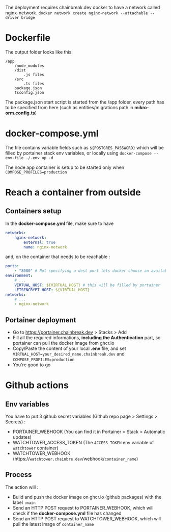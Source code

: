 The deployment requires chainbreak.dev docker to have a network called nginx-network.
`docker network create nginx-network --attachable --driver bridge`

# Dockerfile

The output folder looks like this:

```
/app
    /node_modules
    /dist
        .js files
    /src
        .ts files
    package.json
    tsconfig.json
```

The package.json start script is started from the /app folder, every path has to be specified from here (such as entities/migrations path in **mikro-orm.config.ts**)

# docker-compose.yml

The file contains variable fields such as `${POSTGRES_PASSWORD}` which will be filled by portainer stack env variables, or locally using `docker-compose --env-file ./.env up -d`

The node app container is setup to be started only when `COMPOSE_PROFILES=production`

# Reach a container from outside

## Containers setup

In the **docker-compose.yml** file, make sure to have

```yaml
networks:
    nginx-network:
        external: true
        name: nginx-network
```

and, on the container that needs to be reachable :

```yaml
ports:
    - "8080" # Not specifying a dest port lets docker choose an available one automatically
environment:
    # ...
    VIRTUAL_HOST: ${VIRTUAL_HOST} # this will be filled by portainer
    LETSENCRYPT_HOST: ${VIRTUAL_HOST}
networks:
    # ...
    - nginx-network
```

## Portainer deployment

-   Go to https://portainer.chainbreak.dev > Stacks > Add
-   Fill all the required informations, **including the Authentication** part, so portainer can pull the docker image from ghcr.io
-   Copy/Paste the content of your local **.env** file, and set `VIRTUAL_HOST=your_desired_name.chainbreak.dev` and `COMPOSE_PROFILES=production`
-   You're good to go

# Github actions

## Env variables

You have to put 3 github secret variables (Github repo page > Settings > Secrets) :

-   PORTAINER_WEBHOOK (You can find it in Portainer > Stack > Automatic updates)
-   WATCHTOWER_ACCESS_TOKEN (The `ACCESS_TOKEN` env variable of `watchtower` container)
-   WATCHTOWER_WEBHOOK (https://`watchtower.chainbre.dev`/webhook/`container_name`)

## Process

The action will :

-   Build and push the docker image on ghcr.io (github packages) with the label `:main`
-   Send an HTTP POST request to PORTAINER_WEBHOOK, which will check if the **docker-compose.yml** file has changed
-   Send an HTTP POST request to WATCHTOWER_WEBHOOK, which will pull the latest image of `container_name`
